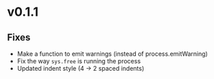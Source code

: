 # v0.1.1
## Fixes
- Make a function to emit warnings (instead of process.emitWarning)
- Fix the way `sys.free` is running the process
- Updated indent style (4 -> 2 spaced indents)
